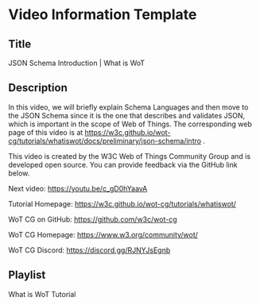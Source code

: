 # Video Information Template

## Title

JSON Schema Introduction | What is WoT

## Description

In this video, we will briefly explain Schema Languages and then move to the JSON Schema since it is the one that describes and validates JSON, which is important in the scope of Web of Things.
The corresponding web page of this video is at https://w3c.github.io/wot-cg/tutorials/whatiswot/docs/preliminary/json-schema/intro .

This video is created by the W3C Web of Things Community Group and is developed open source. You can provide feedback via the GitHub link below.

Next video: https://youtu.be/c_gD0hYaavA

Tutorial Homepage: https://w3c.github.io/wot-cg/tutorials/whatiswot/

WoT CG on GitHub: https://github.com/w3c/wot-cg

WoT CG Homepage: https://www.w3.org/community/wot/

WoT CG Discord: https://discord.gg/RJNYJsEgnb

## Playlist

What is WoT Tutorial